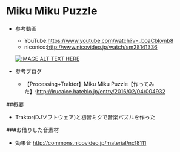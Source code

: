 # Miku Miku Puzzle
- 参考動画
  - YouTube:https://www.youtube.com/watch?v=_boaCbkvnb8
  - niconico:http://www.nicovideo.jp/watch/sm28141336
  
  [![IMAGE ALT TEXT HERE](http://img.youtube.com/vi/_boaCbkvnb8/0.jpg)](http://www.youtube.com/watch?v=_boaCbkvnb8)
  
- 参考ブログ
  -  【Processing+Traktor】Miku Miku Puzzle【作ってみた】:http://irucaice.hateblo.jp/entry/2016/02/04/004932
  
##概要
- Traktor(DJソフトウェア)と初音ミクで音楽パズルを作った

###お借りした音素材
- 効果音 http://commons.nicovideo.jp/material/nc18111

